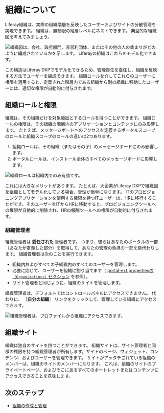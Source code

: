 # 組織について

Liferay組織は、実際の組織階層を反映したユーザーおよびサイトの分散管理を実現できます。 組織は、無制限の階層レベルにネストできます。 典型的な組織図を考えてみましょう。

![組織図は、会社、政府部門、非営利団体、またはその他の人の集まりがどのように編成されているかを示します。 Liferayの組織はこれらをモデル化できます。](./understanding-organizations/images/01.png)

この構造はLiferay DXPでモデル化できるため、管理責任を委任し、組織を反映する方法でユーザーを編成できます。 組織ロールを介してこれらのユーザーに権限を適用すると、定義された階層内である組織から別の組織に移動したユーザーには、適切な権限が自動的に付与されます。

<a name="organization-roles-and-permissions" />

## 組織ロールと権限

組織は、その組織だけを対象範囲とするロールを持つことができます。 組織ロールの権限は、その組織の階層内のアプリケーションとコンテンツにのみ影響します。 たとえば、メッセージボードへのアクセスを定義するポータルスコープのロールと組織スコープのロールの違いは2つあります。

1. 組織ロールは、その組織（またはその子）のメッセージボードにのみ影響します。
1. ポータルロールは、インストール全体のすべてのメッセージボードに影響します。

![組織ロールは組織内でのみ有効です。](./understanding-organizations/images/02.png)

これには大きなメリットがあります。 たとえば、大企業がLiferay DXPで組織図を組織としてモデル化している場合、管理が簡単になります。 ITのプロビジョニングアプリケーションを使用する権限を持つITユーザーは、HRに移行することができ、そのユーザーをITからHRに移動すると、プロビジョニングツールへの権限が自動的に削除され、HRの報酬ツールへの権限が自動的に付与されます。

### 組織管理者

組織管理者は **委任された** 管理者です。 つまり、彼らはあなたのポータルの一部（あなたが定義した部分）を取得して、あなたの管理の負担の一部を肩代わりします。 組織管理者は次のことを実行できます。

* 組織内およびすべての子組織内のすべてのユーザーを管理します。
* 必要に応じて、ユーザーを組織に割り当てます（ [portal-ext.propertiesの`［Organizations］`セクション](https://learn.liferay.com/reference/latest/en/dxp/propertiesdoc/portal.properties.html#Organizations) を参照）。
* サイト管理者と同じように、組織のサイトを管理します。

組織管理者は、デフォルトではコントロールパネルにアクセスできません。 代わりに、 ［**自分の組織**］ リンクをクリックして、管理している組織にアクセスできます。

![組織管理者は、プロファイルから組織にアクセスできます。](./understanding-organizations/images/03.png)

<a name="organization-sites" />

## 組織サイト

組織は独自のサイトを持つことができます。 組織サイトは、サイト管理者と同様の権限を持つ組織管理者が所有します。サイトのページ、ウィジェット、コンテンツ、およびユーザーを管理できます。 サイトがアッタチされている組織のメンバーは、組織のサイトのメンバーになります。 これは、組織のサイトのプライベートページ、およびそこにあるすべてのポートレットまたはコンテンツにアクセスできることを意味します。

<a name="next-steps" />

## 次のステップ

* [組織の作成と管理](./creating-and-managing-organizations.md)